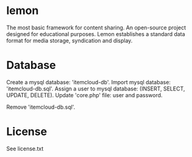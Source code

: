 # lemon
The most basic framework for content sharing.
An open-source project designed for educational purposes. Lemon establishes a standard data
format for media storage, syndication and display.

# Database
Create a mysql database: 'itemcloud-db'.
Import mysql database: 'itemcloud-db.sql'.
Assign a user to mysql database: (INSERT, SELECT, UPDATE, DELETE).
Update 'core.php' file: user and password.

Remove 'itemcloud-db.sql'.

# License
See license.txt

